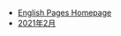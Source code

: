 <!-- _sidebar.md -->

* [English Pages Homepage](https://growth.starky99.com/#/EnglishPages)
* [2021年2月](https://growth.starky99.com/#/EnglishPages/202102)

